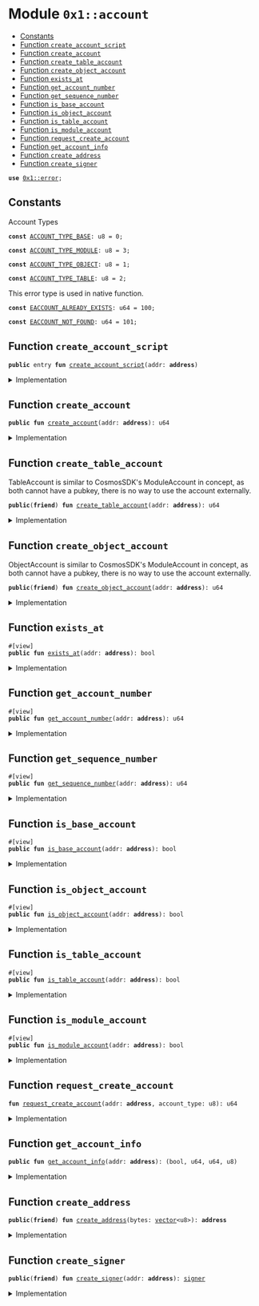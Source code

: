 
<a id="0x1_account"></a>

# Module `0x1::account`



-  [Constants](#@Constants_0)
-  [Function `create_account_script`](#0x1_account_create_account_script)
-  [Function `create_account`](#0x1_account_create_account)
-  [Function `create_table_account`](#0x1_account_create_table_account)
-  [Function `create_object_account`](#0x1_account_create_object_account)
-  [Function `exists_at`](#0x1_account_exists_at)
-  [Function `get_account_number`](#0x1_account_get_account_number)
-  [Function `get_sequence_number`](#0x1_account_get_sequence_number)
-  [Function `is_base_account`](#0x1_account_is_base_account)
-  [Function `is_object_account`](#0x1_account_is_object_account)
-  [Function `is_table_account`](#0x1_account_is_table_account)
-  [Function `is_module_account`](#0x1_account_is_module_account)
-  [Function `request_create_account`](#0x1_account_request_create_account)
-  [Function `get_account_info`](#0x1_account_get_account_info)
-  [Function `create_address`](#0x1_account_create_address)
-  [Function `create_signer`](#0x1_account_create_signer)


<pre><code><b>use</b> <a href="../../move_nursery/../move_stdlib/doc/error.md#0x1_error">0x1::error</a>;
</code></pre>



<a id="@Constants_0"></a>

## Constants


<a id="0x1_account_ACCOUNT_TYPE_BASE"></a>

Account Types


<pre><code><b>const</b> <a href="account.md#0x1_account_ACCOUNT_TYPE_BASE">ACCOUNT_TYPE_BASE</a>: u8 = 0;
</code></pre>



<a id="0x1_account_ACCOUNT_TYPE_MODULE"></a>



<pre><code><b>const</b> <a href="account.md#0x1_account_ACCOUNT_TYPE_MODULE">ACCOUNT_TYPE_MODULE</a>: u8 = 3;
</code></pre>



<a id="0x1_account_ACCOUNT_TYPE_OBJECT"></a>



<pre><code><b>const</b> <a href="account.md#0x1_account_ACCOUNT_TYPE_OBJECT">ACCOUNT_TYPE_OBJECT</a>: u8 = 1;
</code></pre>



<a id="0x1_account_ACCOUNT_TYPE_TABLE"></a>



<pre><code><b>const</b> <a href="account.md#0x1_account_ACCOUNT_TYPE_TABLE">ACCOUNT_TYPE_TABLE</a>: u8 = 2;
</code></pre>



<a id="0x1_account_EACCOUNT_ALREADY_EXISTS"></a>

This error type is used in native function.


<pre><code><b>const</b> <a href="account.md#0x1_account_EACCOUNT_ALREADY_EXISTS">EACCOUNT_ALREADY_EXISTS</a>: u64 = 100;
</code></pre>



<a id="0x1_account_EACCOUNT_NOT_FOUND"></a>



<pre><code><b>const</b> <a href="account.md#0x1_account_EACCOUNT_NOT_FOUND">EACCOUNT_NOT_FOUND</a>: u64 = 101;
</code></pre>



<a id="0x1_account_create_account_script"></a>

## Function `create_account_script`



<pre><code><b>public</b> entry <b>fun</b> <a href="account.md#0x1_account_create_account_script">create_account_script</a>(addr: <b>address</b>)
</code></pre>



<details>
<summary>Implementation</summary>


<pre><code><b>public</b> entry <b>fun</b> <a href="account.md#0x1_account_create_account_script">create_account_script</a>(addr: <b>address</b>) {
    <a href="account.md#0x1_account_create_account">create_account</a>(addr);
}
</code></pre>



</details>

<a id="0x1_account_create_account"></a>

## Function `create_account`



<pre><code><b>public</b> <b>fun</b> <a href="account.md#0x1_account_create_account">create_account</a>(addr: <b>address</b>): u64
</code></pre>



<details>
<summary>Implementation</summary>


<pre><code><b>public</b> <b>fun</b> <a href="account.md#0x1_account_create_account">create_account</a>(addr: <b>address</b>): u64 {
    <b>let</b> (found, _, _, _) = <a href="account.md#0x1_account_get_account_info">get_account_info</a>(addr);
    <b>assert</b>!(!found, <a href="../../move_nursery/../move_stdlib/doc/error.md#0x1_error_already_exists">error::already_exists</a>(<a href="account.md#0x1_account_EACCOUNT_ALREADY_EXISTS">EACCOUNT_ALREADY_EXISTS</a>));

    <a href="account.md#0x1_account_request_create_account">request_create_account</a>(addr, <a href="account.md#0x1_account_ACCOUNT_TYPE_BASE">ACCOUNT_TYPE_BASE</a>)
}
</code></pre>



</details>

<a id="0x1_account_create_table_account"></a>

## Function `create_table_account`

TableAccount is similar to CosmosSDK's ModuleAccount in concept,
as both cannot have a pubkey, there is no way to use the account externally.


<pre><code><b>public</b>(<b>friend</b>) <b>fun</b> <a href="account.md#0x1_account_create_table_account">create_table_account</a>(addr: <b>address</b>): u64
</code></pre>



<details>
<summary>Implementation</summary>


<pre><code><b>public</b>(<b>friend</b>) <b>fun</b> <a href="account.md#0x1_account_create_table_account">create_table_account</a>(addr: <b>address</b>): u64 {
    <b>let</b> (found, _, _, _) = <a href="account.md#0x1_account_get_account_info">get_account_info</a>(addr);
    <b>assert</b>!(!found, <a href="../../move_nursery/../move_stdlib/doc/error.md#0x1_error_already_exists">error::already_exists</a>(<a href="account.md#0x1_account_EACCOUNT_ALREADY_EXISTS">EACCOUNT_ALREADY_EXISTS</a>));

    <a href="account.md#0x1_account_request_create_account">request_create_account</a>(addr, <a href="account.md#0x1_account_ACCOUNT_TYPE_TABLE">ACCOUNT_TYPE_TABLE</a>)
}
</code></pre>



</details>

<a id="0x1_account_create_object_account"></a>

## Function `create_object_account`

ObjectAccount is similar to CosmosSDK's ModuleAccount in concept,
as both cannot have a pubkey, there is no way to use the account externally.


<pre><code><b>public</b>(<b>friend</b>) <b>fun</b> <a href="account.md#0x1_account_create_object_account">create_object_account</a>(addr: <b>address</b>): u64
</code></pre>



<details>
<summary>Implementation</summary>


<pre><code><b>public</b>(<b>friend</b>) <b>fun</b> <a href="account.md#0x1_account_create_object_account">create_object_account</a>(addr: <b>address</b>): u64 {
    <b>let</b> (found, account_number, _, account_type) = <a href="account.md#0x1_account_get_account_info">get_account_info</a>(addr);
    <b>if</b> (found) {
        // When an Object is deleted, the ObjectAccount in CosmosSDK is designed
        // not <b>to</b> be deleted in order <b>to</b> prevent unexpected issues. Therefore,
        // in this case, the creation of an <a href="account.md#0x1_account">account</a> is omitted.
        //
        // Also <a href="object.md#0x1_object">object</a> is doing its own already <b>exists</b> check.
        <b>if</b> (account_type == <a href="account.md#0x1_account_ACCOUNT_TYPE_OBJECT">ACCOUNT_TYPE_OBJECT</a>) {
            account_number
        } <b>else</b> {
            <b>abort</b>(<a href="../../move_nursery/../move_stdlib/doc/error.md#0x1_error_already_exists">error::already_exists</a>(<a href="account.md#0x1_account_EACCOUNT_ALREADY_EXISTS">EACCOUNT_ALREADY_EXISTS</a>))
        }
    } <b>else</b> {
        <a href="account.md#0x1_account_request_create_account">request_create_account</a>(addr, <a href="account.md#0x1_account_ACCOUNT_TYPE_OBJECT">ACCOUNT_TYPE_OBJECT</a>)
    }
}
</code></pre>



</details>

<a id="0x1_account_exists_at"></a>

## Function `exists_at`



<pre><code>#[view]
<b>public</b> <b>fun</b> <a href="account.md#0x1_account_exists_at">exists_at</a>(addr: <b>address</b>): bool
</code></pre>



<details>
<summary>Implementation</summary>


<pre><code><b>public</b> <b>fun</b> <a href="account.md#0x1_account_exists_at">exists_at</a>(addr: <b>address</b>): bool {
    <b>let</b> (found, _, _, _) = <a href="account.md#0x1_account_get_account_info">get_account_info</a>(addr);
    found
}
</code></pre>



</details>

<a id="0x1_account_get_account_number"></a>

## Function `get_account_number`



<pre><code>#[view]
<b>public</b> <b>fun</b> <a href="account.md#0x1_account_get_account_number">get_account_number</a>(addr: <b>address</b>): u64
</code></pre>



<details>
<summary>Implementation</summary>


<pre><code><b>public</b> <b>fun</b> <a href="account.md#0x1_account_get_account_number">get_account_number</a>(addr: <b>address</b>): u64 {
    <b>let</b> (found, account_number, _, _) = <a href="account.md#0x1_account_get_account_info">get_account_info</a>(addr);
    <b>assert</b>!(found, <a href="../../move_nursery/../move_stdlib/doc/error.md#0x1_error_not_found">error::not_found</a>(<a href="account.md#0x1_account_EACCOUNT_NOT_FOUND">EACCOUNT_NOT_FOUND</a>));

    account_number
}
</code></pre>



</details>

<a id="0x1_account_get_sequence_number"></a>

## Function `get_sequence_number`



<pre><code>#[view]
<b>public</b> <b>fun</b> <a href="account.md#0x1_account_get_sequence_number">get_sequence_number</a>(addr: <b>address</b>): u64
</code></pre>



<details>
<summary>Implementation</summary>


<pre><code><b>public</b> <b>fun</b> <a href="account.md#0x1_account_get_sequence_number">get_sequence_number</a>(addr: <b>address</b>): u64 {
    <b>let</b> (found, _, sequence_number, _) = <a href="account.md#0x1_account_get_account_info">get_account_info</a>(addr);
    <b>assert</b>!(found, <a href="../../move_nursery/../move_stdlib/doc/error.md#0x1_error_not_found">error::not_found</a>(<a href="account.md#0x1_account_EACCOUNT_NOT_FOUND">EACCOUNT_NOT_FOUND</a>));

    sequence_number
}
</code></pre>



</details>

<a id="0x1_account_is_base_account"></a>

## Function `is_base_account`



<pre><code>#[view]
<b>public</b> <b>fun</b> <a href="account.md#0x1_account_is_base_account">is_base_account</a>(addr: <b>address</b>): bool
</code></pre>



<details>
<summary>Implementation</summary>


<pre><code><b>public</b> <b>fun</b> <a href="account.md#0x1_account_is_base_account">is_base_account</a>(addr: <b>address</b>): bool {
    <b>let</b> (found, _, _, account_type) = <a href="account.md#0x1_account_get_account_info">get_account_info</a>(addr);
    <b>assert</b>!(found, <a href="../../move_nursery/../move_stdlib/doc/error.md#0x1_error_not_found">error::not_found</a>(<a href="account.md#0x1_account_EACCOUNT_NOT_FOUND">EACCOUNT_NOT_FOUND</a>));

    account_type == <a href="account.md#0x1_account_ACCOUNT_TYPE_BASE">ACCOUNT_TYPE_BASE</a>
}
</code></pre>



</details>

<a id="0x1_account_is_object_account"></a>

## Function `is_object_account`



<pre><code>#[view]
<b>public</b> <b>fun</b> <a href="account.md#0x1_account_is_object_account">is_object_account</a>(addr: <b>address</b>): bool
</code></pre>



<details>
<summary>Implementation</summary>


<pre><code><b>public</b> <b>fun</b> <a href="account.md#0x1_account_is_object_account">is_object_account</a>(addr: <b>address</b>): bool {
    <b>let</b> (found, _, _, account_type) = <a href="account.md#0x1_account_get_account_info">get_account_info</a>(addr);
    <b>assert</b>!(found, <a href="../../move_nursery/../move_stdlib/doc/error.md#0x1_error_not_found">error::not_found</a>(<a href="account.md#0x1_account_EACCOUNT_NOT_FOUND">EACCOUNT_NOT_FOUND</a>));

    account_type == <a href="account.md#0x1_account_ACCOUNT_TYPE_OBJECT">ACCOUNT_TYPE_OBJECT</a>
}
</code></pre>



</details>

<a id="0x1_account_is_table_account"></a>

## Function `is_table_account`



<pre><code>#[view]
<b>public</b> <b>fun</b> <a href="account.md#0x1_account_is_table_account">is_table_account</a>(addr: <b>address</b>): bool
</code></pre>



<details>
<summary>Implementation</summary>


<pre><code><b>public</b> <b>fun</b> <a href="account.md#0x1_account_is_table_account">is_table_account</a>(addr: <b>address</b>): bool {
    <b>let</b> (found, _, _, account_type) = <a href="account.md#0x1_account_get_account_info">get_account_info</a>(addr);
    <b>assert</b>!(found, <a href="../../move_nursery/../move_stdlib/doc/error.md#0x1_error_not_found">error::not_found</a>(<a href="account.md#0x1_account_EACCOUNT_NOT_FOUND">EACCOUNT_NOT_FOUND</a>));

    account_type == <a href="account.md#0x1_account_ACCOUNT_TYPE_TABLE">ACCOUNT_TYPE_TABLE</a>
}
</code></pre>



</details>

<a id="0x1_account_is_module_account"></a>

## Function `is_module_account`



<pre><code>#[view]
<b>public</b> <b>fun</b> <a href="account.md#0x1_account_is_module_account">is_module_account</a>(addr: <b>address</b>): bool
</code></pre>



<details>
<summary>Implementation</summary>


<pre><code><b>public</b> <b>fun</b> <a href="account.md#0x1_account_is_module_account">is_module_account</a>(addr: <b>address</b>): bool {
    <b>let</b> (found, _, _, account_type) = <a href="account.md#0x1_account_get_account_info">get_account_info</a>(addr);
    <b>assert</b>!(found, <a href="../../move_nursery/../move_stdlib/doc/error.md#0x1_error_not_found">error::not_found</a>(<a href="account.md#0x1_account_EACCOUNT_NOT_FOUND">EACCOUNT_NOT_FOUND</a>));

    account_type == <a href="account.md#0x1_account_ACCOUNT_TYPE_MODULE">ACCOUNT_TYPE_MODULE</a>
}
</code></pre>



</details>

<a id="0x1_account_request_create_account"></a>

## Function `request_create_account`



<pre><code><b>fun</b> <a href="account.md#0x1_account_request_create_account">request_create_account</a>(addr: <b>address</b>, account_type: u8): u64
</code></pre>



<details>
<summary>Implementation</summary>


<pre><code><b>native</b> <b>fun</b> <a href="account.md#0x1_account_request_create_account">request_create_account</a>(addr: <b>address</b>, account_type: u8): u64;
</code></pre>



</details>

<a id="0x1_account_get_account_info"></a>

## Function `get_account_info`



<pre><code><b>public</b> <b>fun</b> <a href="account.md#0x1_account_get_account_info">get_account_info</a>(addr: <b>address</b>): (bool, u64, u64, u8)
</code></pre>



<details>
<summary>Implementation</summary>


<pre><code><b>native</b> <b>public</b> <b>fun</b> <a href="account.md#0x1_account_get_account_info">get_account_info</a>(addr: <b>address</b>): (bool /* found */, u64 /* account_number */, u64 /* sequence_number */, u8 /* account_type */);
</code></pre>



</details>

<a id="0x1_account_create_address"></a>

## Function `create_address`



<pre><code><b>public</b>(<b>friend</b>) <b>fun</b> <a href="account.md#0x1_account_create_address">create_address</a>(bytes: <a href="../../move_nursery/../move_stdlib/doc/vector.md#0x1_vector">vector</a>&lt;u8&gt;): <b>address</b>
</code></pre>



<details>
<summary>Implementation</summary>


<pre><code><b>native</b> <b>public</b>(<b>friend</b>) <b>fun</b> <a href="account.md#0x1_account_create_address">create_address</a>(bytes: <a href="../../move_nursery/../move_stdlib/doc/vector.md#0x1_vector">vector</a>&lt;u8&gt;): <b>address</b>;
</code></pre>



</details>

<a id="0x1_account_create_signer"></a>

## Function `create_signer`



<pre><code><b>public</b>(<b>friend</b>) <b>fun</b> <a href="account.md#0x1_account_create_signer">create_signer</a>(addr: <b>address</b>): <a href="../../move_nursery/../move_stdlib/doc/signer.md#0x1_signer">signer</a>
</code></pre>



<details>
<summary>Implementation</summary>


<pre><code><b>native</b> <b>public</b>(<b>friend</b>) <b>fun</b> <a href="account.md#0x1_account_create_signer">create_signer</a>(addr: <b>address</b>): <a href="../../move_nursery/../move_stdlib/doc/signer.md#0x1_signer">signer</a>;
</code></pre>



</details>
